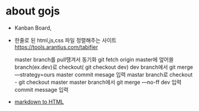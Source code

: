# about gojs

- Kanban Board, 

- 한줄로 된 html,js,css 파일 정렬해주는 사이트  
https://tools.arantius.com/tabifier


    master branch를 pull땡겨서 동기화 git fetch origin
    master에 엎어쓸 branch(ex.dev)로 checkout( git checkout dev)
    dev branch에서 git merge —strategy=ours master 
    commit mesage 입력
    mastar branch로 checkout - git checkout master
    master branch에서 git merge —no-ff dev 입력
    commit message 입력

- [markdown to HTML](https://www.browserling.com/tools/html-to-markdown)